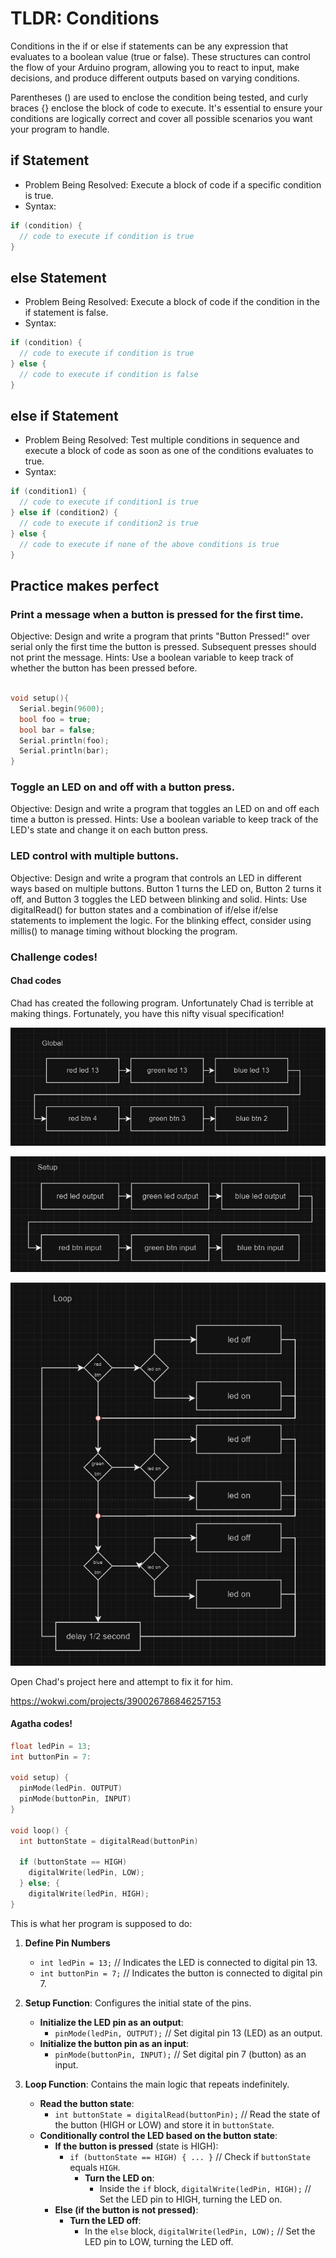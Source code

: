 # TLDR: Conditions

Conditions in the if or else if statements can be any expression that evaluates to a boolean value (true or false).
These structures can control the flow of your Arduino program, allowing you to react to input, make decisions, and produce different outputs based on varying conditions.

Parentheses () are used to enclose the condition being tested, and curly braces {} enclose the block of code to execute.
It's essential to ensure your conditions are logically correct and cover all possible scenarios you want your program to handle.

## if Statement

- Problem Being Resolved: Execute a block of code if a specific condition is true.
- Syntax:
```cpp
if (condition) {
  // code to execute if condition is true
}
```

## else Statement

- Problem Being Resolved: Execute a block of code if the condition in the if statement is false.
- Syntax:
```cpp
if (condition) {
  // code to execute if condition is true
} else {
  // code to execute if condition is false
}
```

## else if Statement

- Problem Being Resolved: Test multiple conditions in sequence and execute a block of code as soon as one of the conditions evaluates to true.
- Syntax:
```cpp
if (condition1) {
  // code to execute if condition1 is true
} else if (condition2) {
  // code to execute if condition2 is true
} else {
  // code to execute if none of the above conditions is true
}
```

## Practice makes perfect

### Print a message when a button is pressed for the first time.

Objective: Design and write a program that prints "Button Pressed!" over serial only the first time the button is pressed. Subsequent presses should not print the message.
Hints: Use a boolean variable to keep track of whether the button has been pressed before.

```cpp

void setup(){
  Serial.begin(9600);
  bool foo = true;
  bool bar = false;
  Serial.println(foo);
  Serial.println(bar);
}
```


### Toggle an LED on and off with a button press.

Objective: Design and write a program that toggles an LED on and off each time a button is pressed.
Hints: Use a boolean variable to keep track of the LED's state and change it on each button press.

###  LED control with multiple buttons.

Objective: Design and write a program that controls an LED in different ways based on multiple buttons. Button 1 turns the LED on, Button 2 turns it off, and Button 3 toggles the LED between blinking and solid.
Hints: Use digitalRead() for button states and a combination of if/else if/else statements to implement the logic. For the blinking effect, consider using millis() to manage timing without blocking the program.


### Challenge codes! 

#### Chad codes

Chad has created the following program. Unfortunately Chad is terrible at making things. Fortunately, you have this nifty visual specification! 

![](assets/2024-02-18-11-43-46.png)

![](assets/2024-02-18-11-50-12.png)

![](assets/2024-02-18-11-50-25.png)

Open Chad's project here and attempt to fix it for him. 


https://wokwi.com/projects/390026786846257153

#### Agatha codes!

```cpp
float ledPin = 13;
int buttonPin = 7:

void setup) {
  pinMode(ledPin. OUTPUT)
  pinMode(buttonPin, INPUT)
}

void loop() {
  int buttonState = digitalRead(buttonPin)

  if (buttonState == HIGH) 
    digitalWrite(ledPin, LOW);
  } else; {
    digitalWrite(ledPin, HIGH);
} 

```

This is what her program is supposed to do:

1. **Define Pin Numbers**
   - `int ledPin = 13;` // Indicates the LED is connected to digital pin 13.
   - `int buttonPin = 7;` // Indicates the button is connected to digital pin 7.

2. **Setup Function**: Configures the initial state of the pins.
   - **Initialize the LED pin as an output**:
     - `pinMode(ledPin, OUTPUT);` // Set digital pin 13 (LED) as an output.
   - **Initialize the button pin as an input**:
     - `pinMode(buttonPin, INPUT);` // Set digital pin 7 (button) as an input.

3. **Loop Function**: Contains the main logic that repeats indefinitely.
   - **Read the button state**:
     - `int buttonState = digitalRead(buttonPin);` // Read the state of the button (HIGH or LOW) and store it in `buttonState`.
   - **Conditionally control the LED based on the button state**:
     - **If the button is pressed** (state is HIGH):
       - `if (buttonState == HIGH) { ... }` // Check if `buttonState` equals `HIGH`.
         - **Turn the LED on**:
           - Inside the `if` block, `digitalWrite(ledPin, HIGH);` // Set the LED pin to HIGH, turning the LED on.
     - **Else (if the button is not pressed)**:
       - **Turn the LED off**:
         - In the `else` block, `digitalWrite(ledPin, LOW);` // Set the LED pin to LOW, turning the LED off.
